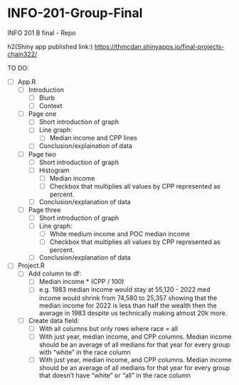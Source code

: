 # INFO-201-Group-Final
INFO 201 B final - Repo

h2(Shiny app published link:)
https://thmcdan.shinyapps.io/final-projects-chain322/


TO DO:
- [ ] App.R
    - [ ] Introduction
        - [ ] Blurb
        - [ ] Context
    - [ ] Page one
        - [ ] Short introduction of graph
        - [ ] Line graph:
            - [ ] Median income and CPP lines
        - [ ] Conclusion/explaination of data
    - [ ] Page two
        - [ ] Short introduction of graph
        - [ ] Histogram
            - [ ] Median income
            - [ ] Checkbox that multiplies all values by CPP represented as percent.
        - [ ] Conclusion/explanation of data
    - [ ] Page three
        - [ ] Short introduction of graph
        - [ ] Line graph:
            - [ ] White medium income and POC median income
            - [ ] Checkbox that multiplies all values by CPP represented as percent.
        - [ ] Conclusion/explanation of data
- [ ] Project.R
    - [ ] Add column to df:
        - [ ] Median income * (CPP / 100)
        - [ ] e.g. 1983 median income would stay at 55,120 - 2022 med income would shrink from 74,580 to 25,357 showing that the median income for 2022 is less than half the wealth then the average in 1983 despite us technically making almost 20k more.
    - [ ] Create data field:
        - [ ] With all columns but only rows where race = all
        - [ ] With just year, median income, and CPP columns. Median income should be an average of all medians for that year for every group with “white” in the race column
        - [ ] With just year, median income, and CPP columns. Median income should be an average of all medians for that year for every group that doesn’t have “white” or “all” in the race column
